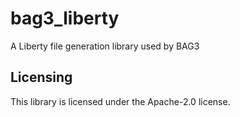 # bag3_liberty

A Liberty file generation library used by BAG3

## Licensing

This library is licensed under the Apache-2.0 license.